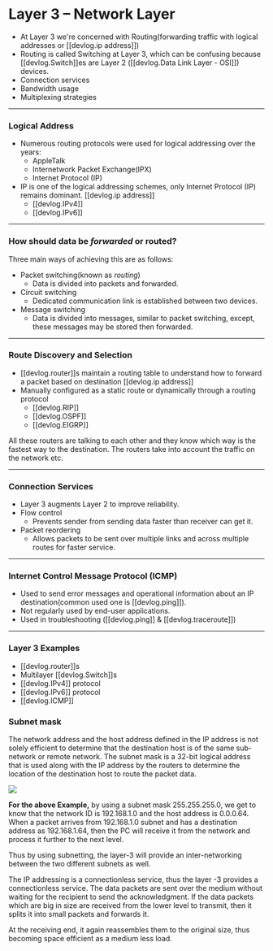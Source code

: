
# Layer 3 – Network Layer

- At Layer 3 we're concerned with Routing(forwarding traffic with logical addresses or [[devlog.ip address]])
- Routing is called Switching at Layer 3, which can be confusing because [[devlog.Switch]]es are Layer 2 ([[devlog.Data Link Layer - OSI]]) devices.
- Connection services
- Bandwidth usage
- Multiplexing strategies

---

### Logical Address

- Numerous routing protocols were used for logical addressing over the years:
  - AppleTalk
  - Internetwork Packet Exchange(IPX)
  - Internet Protocol (IP)
- IP is one of the logical addressing schemes, only Internet Protocol (IP) remains dominant. [[devlog.ip address]]
  - [[devlog.IPv4]]
  - [[devlog.IPv6]]

---

### How should data be _forwarded_ or routed?

Three main ways of achieving this are as follows:

- Packet switching(known as _routing_)
  - Data is divided into packets and forwarded.
- Circuit switching
  - Dedicated communication link is established between two devices.
- Message switching
  - Data is divided into messages, similar to packet switching, except, these messages may be stored then forwarded.

---

### Route Discovery and Selection

- [[devlog.router]]s maintain a routing table to understand how to forward a packet based on destination [[devlog.ip address]]
- Manually configured as a static route or dynamically through a routing protocol
  - [[devlog.RIP]]
  - [[devlog.OSPF]]
  - [[devlog.EIGRP]]

All these routers are talking to each other and they know which way is the fastest way to the destination. The routers take into account the traffic on the network etc.

---

### Connection Services

- Layer 3 augments Layer 2 to improve reliability.
- Flow control
  - Prevents sender from sending data faster than receiver can get it.
- Packet reordering
  - Allows packets to be sent over multiple links and across multiple routes for faster service.

---

### Internet Control Message Protocol (ICMP)

- Used to send error messages and operational information about an IP destination(common used one is [[devlog.ping]]).
- Not regularly used by end-user applications.
- Used in troubleshooting ([[devlog.ping]] & [[devlog.traceroute]])

---

### Layer 3 Examples

- [[devlog.router]]s
- Multilayer [[devlog.Switch]]s
- [[devlog.IPv4]] protocol
- [[devlog.IPv6]] protocol
- [[devlog.ICMP]]

### Subnet mask

The network address and the host address defined in the IP address is not solely efficient to determine that the destination host is of the same sub-network or remote network. The subnet mask is a 32-bit logical address that is used along with the IP address by the routers to determine the location of the destination host to route the packet data.

![](https://res.cloudinary.com/zubayr/image/upload/v1656505733/wiki/g2s3ypo7rzywlll8o2m9.png)

**For the above Example,** by using a subnet mask 255.255.255.0, we get to know that the network ID is 192.168.1.0 and the host address is 0.0.0.64. When a packet arrives from 192.168.1.0 subnet and has a destination address as 192.168.1.64, then the PC will receive it from the network and process it further to the next level.

Thus by using subnetting, the layer-3 will provide an inter-networking between the two different subnets as well.

The IP addressing is a connectionless service, thus the layer -3 provides a connectionless service. The data packets are sent over the medium without waiting for the recipient to send the acknowledgment. If the data packets which are big in size are received from the lower level to transmit, then it splits it into small packets and forwards it.

At the receiving end, it again reassembles them to the original size, thus becoming space efficient as a medium less load.